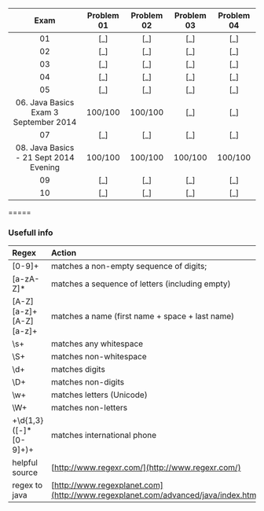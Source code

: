 |Exam|Problem 01|Problem 02|Problem 03|Problem 04|
|:--:|:--------:|:--------:|:--------:|:--------:|
|01|[_]|[_]|[_]|[_]|
|02|[_]|[_]|[_]|[_]|
|03|[_]|[_]|[_]|[_]|
|04|[_]|[_]|[_]|[_]|
|05|[_]|[_]|[_]|[_]|
|06. Java Basics Exam 3 September 2014|100/100|100/100|[_]|[_]|
|07|[_]|[_]|[_]|[_]|
|08. Java Basics - 21 Sept 2014 Evening|100/100|100/100|100/100|100/100|
|09|[_]|[_]|[_]|[_]|
|10|[_]|[_]|[_]|[_]|

=====

### Usefull info
|Regex|Action|
|:--|:---|
|[0-9]+ |matches a non-empty sequence of digits;|
|[a-zA-Z]* |matches a sequence of letters (including empty)|
|[A-Z][a-z]+[A-Z][a-z]+ |matches a name (first name + space + last name)|
|\s+ |matches any whitespace|
|\S+ |matches non-whitespace|
|\d+ |matches digits|
|\D+ |matches non-digits|
|\w+ |matches letters (Unicode)|
|\W+ |matches non-letters|
|\+\d{1,3}([-]*[0-9]+)+ |matches international phone|
|helpful source|[http://www.regexr.com/](http://www.regexr.com/)|
|regex to java|[http://www.regexplanet.com](http://www.regexplanet.com/advanced/java/index.html)|
